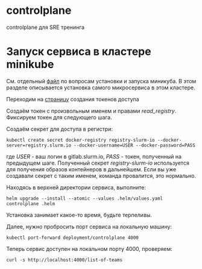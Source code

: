 # controlplane

controlplane для SRE тренинга

# Запуск сервиса в кластере minikube

См. отдельный [файл](../sre/provider_backend/minikube.md) по вопросам установки и запуска
миникуба. В этом разделе описывается установка самого микросервиса в
этом кластере.

Переходим на
[страницу](https://gitlab.slurm.io/profile/personal_access_tokens)
создания токенов доступа

Создаём токен с произвольным именем и правами *read_registry*. Фиксируем
токен для следующего шага.

Создаём секрет для доступа в регистри:

```shell
kubectl create secret docker-registry registry-slurm-io --docker-server=registry.slurm.io --docker-username=USER --docker-password=PASS
```

где *USER* - ваш логин в gitlab.slurm.io, *PASS* - токен, полученный на
предыдущем шаге. Полученный секрет *registry-slurm-io* используется для
получения образов контейнеров в дальнейшем. Если вы уже создавали
секрет с таким именем, команда провалится, это нормально.

Находясь в верхней директории сервиса, выполните:

```shell
helm upgrade --install --atomic --values .helm/values.yaml controlplane .helm
```

Установка занимает какое-то время, будьте терпеливы.

Далее, нужно пробросить порт сервиса на локальную машину:

```shell
kubectl port-forward deployment/controlplane 4000
```

Теперь сервис доступен на локальном порту 4000, проверяем:

```shell
curl -s http://localhost:4000/list-of-teams 
```
